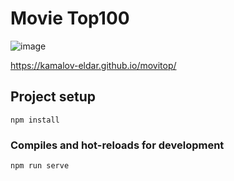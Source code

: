 # Movie Top100

![image](https://github.com/kamalov-eldar/movitop/blob/master/docs/img/Demo.gif)

https://kamalov-eldar.github.io/movitop/
## Project setup


```
npm install
```

### Compiles and hot-reloads for development

```
npm run serve
```

